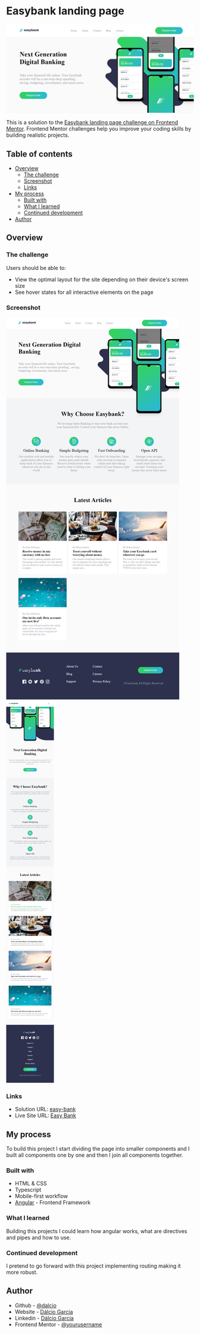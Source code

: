 # Easybank landing page

![Home Page](./screnshots/cover.png)

This is a solution to the [Easybank landing page challenge on Frontend Mentor](https://www.frontendmentor.io/challenges/easybank-landing-page-WaUhkoDN). Frontend Mentor challenges help you improve your coding skills by building realistic projects.

## Table of contents

- [Overview](#overview)
  - [The challenge](#the-challenge)
  - [Screenshot](#screenshot)
  - [Links](#links)
- [My process](#my-process)
  - [Built with](#built-with)
  - [What I learned](#what-i-learned)
  - [Continued development](#continued-development)
- [Author](#author)

## Overview

### The challenge

Users should be able to:

- View the optimal layout for the site depending on their device's screen size
- See hover states for all interactive elements on the page

### Screenshot

![Mobile - 375px](./screnshots/desktop-preview.png)
![Desktop - 1440px](./screnshots/mobile-preview.png)

### Links

- Solution URL: [easy-bank](https://github.com/Dalcio/easy-bank)
- Live Site URL: [Easy Bank](https://easy-bank-tau.vercel.app/)

## My process

To build this project I start dividing the page into smaller components and I built all components one by one and then I join all components together.

### Built with

- HTML & CSS
- Typescript
- Mobile-first workflow
- [Angular](https://angular.io/) - Frontend Framework

### What I learned

Building this projects I could learn how angular works, what are directives and pipes and how to use.

### Continued development

I pretend to go forward with this project implementing routing making it more robust.

## Author

- Github - [@dalcio](https:/github.com/dalcio)
- Website - [Dálcio Garcia](https://dalciogarcia.vercel.app/)
- Linkedin - [Dálcio Garcia](linkedin.com/in/dalcio)
- Frontend Mentor - [@yourusername](https://www.frontendmentor.io/profile/yourusername)
